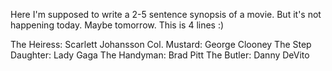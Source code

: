 Here I'm supposed to write a 2-5 sentence synopsis of a movie.
But it's not happening today.
Maybe tomorrow.
This is 4 lines :)

The Heiress: Scarlett Johansson
Col. Mustard: George Clooney
The Step Daughter: Lady Gaga
The Handyman: Brad Pitt
The Butler: Danny DeVito
